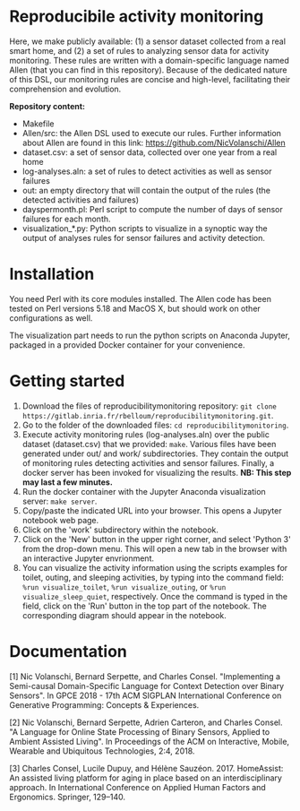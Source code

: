 # Reproducibile activity monitoring
Here, we make publicly available: (1) a sensor dataset collected from a real smart home, and (2) a set of rules 
to analyzing sensor data for activity monitoring. These rules are written with a domain-specific language named Allen (that you can find in this repository). 
Because of the dedicated nature of this DSL, our monitoring rules are concise and high-level, facilitating their comprehension and evolution.

**Repository content:**

- Makefile
- Allen/src: the Allen DSL used to execute our rules. Further information about Allen are found 
in this link: https://github.com/NicVolanschi/Allen
- dataset.csv: a set of sensor data, collected over one year from a real home
- log-analyses.aln: a set of rules to detect activities as well as sensor failures 
- out: an empty directory that will contain the output of the rules (the detected activities and failures)
- dayspermonth.pl: Perl script to compute the number of days of sensor failures for each month.
- visualization_*.py:  Python scripts to visualize in a synoptic way the output of analyses rules for sensor failures and activity detection. 

# Installation 

You need Perl with its core modules installed. The Allen code has been tested on Perl versions 5.18 and MacOS X, 
but should work on other configurations as well.

The visualization part needs to run the python scripts on Anaconda Jupyter, packaged in a provided
Docker container for your convenience.

# Getting started

1. Download the files of reproducibilitymonitoring repository: `git clone https://gitlab.inria.fr/rbelloum/reproducibilitymonitoring.git`.
2. Go to the folder of the downloaded files: `cd reproducibilitymonitoring`.
3. Execute activity monitoring rules (log-analyses.aln) over the public dataset (dataset.csv) that we provided: `make`.
Various files have been generated under out/ and work/ subdirectories. They contain the output of monitoring rules detecting activities and sensor failures. Finally, a docker server has been invoked for visualizing the results.
  **NB: This step may last a few minutes.**
4. Run the docker container with the Jupyter Anaconda visualization server: `make server`.
5. Copy/paste the indicated URL into your browser. This opens a Jupyter notebook web page.
6. Click on the 'work' subdirectory within the notebook. 
7. Click on the 'New' button in the upper right corner, and select 'Python 3' from the drop-down menu. This will open a new tab in the browser with an interactive Jupyter envrionment.
8. You can visualize the activity information using the scripts examples for toilet, outing, and sleeping activities, by typing into the command field: `%run visualize_toilet`, `%run visualize_outing`, or `%run visualize_sleep_quiet`, respectively. Once the command is typed in the field, click on the 'Run' button in the top part of the notebook. The corresponding diagram should appear in the notebook.


# Documentation 

[1] Nic Volanschi, Bernard Serpette, and Charles Consel. "Implementing a Semi-causal Domain-Specific Language for 
Context Detection over Binary Sensors". In GPCE 2018 - 17th ACM SIGPLAN International Conference on 
Generative Programming: Concepts & Experiences.

[2] Nic Volanschi, Bernard Serpette, Adrien Carteron, and Charles Consel. 
"A Language for Online State Processing of Binary Sensors, Applied to Ambient Assisted Living". 
In Proceedings of the ACM on Interactive, Mobile, Wearable and Ubiquitous Technologies, 2:4, 2018.

[3] Charles Consel, Lucile Dupuy, and Hélène Sauzéon. 2017. HomeAssist: An assisted living platform 
for aging in place based on an interdisciplinary approach. 
In International Conference on Applied Human Factors and Ergonomics. Springer, 129–140.